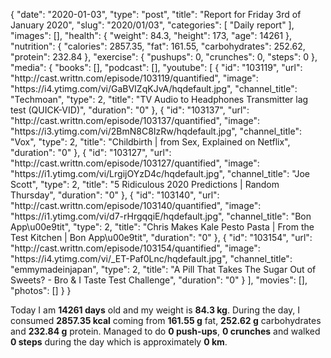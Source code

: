 {
    "date": "2020-01-03",
    "type": "post",
    "title": "Report for Friday 3rd of January 2020",
    "slug": "2020\/01\/03",
    "categories": [
        "Daily report"
    ],
    "images": [],
    "health": {
        "weight": 84.3,
        "height": 173,
        "age": 14261
    },
    "nutrition": {
        "calories": 2857.35,
        "fat": 161.55,
        "carbohydrates": 252.62,
        "protein": 232.84
    },
    "exercise": {
        "pushups": 0,
        "crunches": 0,
        "steps": 0
    },
    "media": {
        "books": [],
        "podcast": [],
        "youtube": [
            {
                "id": "103119",
                "url": "http:\/\/cast.writtn.com\/episode\/103119\/quantified",
                "image": "https:\/\/i4.ytimg.com\/vi\/GaBVIZqKJvA\/hqdefault.jpg",
                "channel_title": "Techmoan",
                "type": 2,
                "title": "TV Audio to Headphones Transmitter lag test (QUICK-VID)",
                "duration": "0"
            },
            {
                "id": "103137",
                "url": "http:\/\/cast.writtn.com\/episode\/103137\/quantified",
                "image": "https:\/\/i3.ytimg.com\/vi\/2BmN8C8IzRw\/hqdefault.jpg",
                "channel_title": "Vox",
                "type": 2,
                "title": "Childbirth | from Sex, Explained on Netflix",
                "duration": "0"
            },
            {
                "id": "103127",
                "url": "http:\/\/cast.writtn.com\/episode\/103127\/quantified",
                "image": "https:\/\/i1.ytimg.com\/vi\/LrgijOYzD4c\/hqdefault.jpg",
                "channel_title": "Joe Scott",
                "type": 2,
                "title": "5 Ridiculous 2020 Predictions | Random Thursday",
                "duration": "0"
            },
            {
                "id": "103140",
                "url": "http:\/\/cast.writtn.com\/episode\/103140\/quantified",
                "image": "https:\/\/i1.ytimg.com\/vi\/d7-rHrgqqiE\/hqdefault.jpg",
                "channel_title": "Bon App\u00e9tit",
                "type": 2,
                "title": "Chris Makes Kale Pesto Pasta | From the Test Kitchen | Bon App\u00e9tit",
                "duration": "0"
            },
            {
                "id": "103154",
                "url": "http:\/\/cast.writtn.com\/episode\/103154\/quantified",
                "image": "https:\/\/i4.ytimg.com\/vi\/_ET-Paf0Lnc\/hqdefault.jpg",
                "channel_title": "emmymadeinjapan",
                "type": 2,
                "title": "A Pill That Takes The Sugar Out of Sweets? - Bro & I Taste Test Challenge",
                "duration": "0"
            }
        ],
        "movies": [],
        "photos": []
    }
}

Today I am <strong>14261 days</strong> old and my weight is <strong>84.3 kg</strong>. During the day, I consumed <strong>2857.35 kcal</strong> coming from <strong>161.55 g</strong> fat, <strong>252.62 g</strong> carbohydrates and <strong>232.84 g</strong> protein. Managed to do <strong>0 push-ups</strong>, <strong>0 crunches</strong> and walked <strong>0 steps</strong> during the day which is approximately <strong>0 km</strong>.
